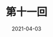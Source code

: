 ---
layout: page
title: 第十一回
description: >
  看得一头雾水但是有点儿意思。
category: 电影
img: assets/img/movie/2021/第十一回.webp
star: 4
date: 2021-04-03
---